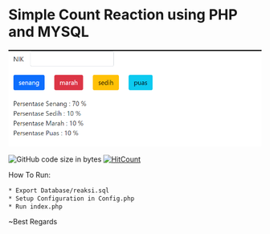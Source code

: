 # Simple Count Reaction using PHP and MYSQL

<p align="center">
  <img src="https://github.com/vldcreation/SimpleCountReaction-PhpandMysql-/blob/master/Screenshoot/mockup.png" alt="Sublime's custom image"/>
</p>

<img alt="GitHub code size in bytes" src="https://img.shields.io/github/languages/code-size/vldcreation/SimpleCountReaction-PhpandMysql-"> [![HitCount](http://hits.dwyl.com/vldcreation/SimpleCountReaction-PhpandMysql-.svg)](http://hits.dwyl.com/vldcreation/SimpleCountReaction-PhpandMysql-)


How To Run:
```
* Export Database/reaksi.sql
* Setup Configuration in Config.php
* Run index.php
```

~Best Regards
